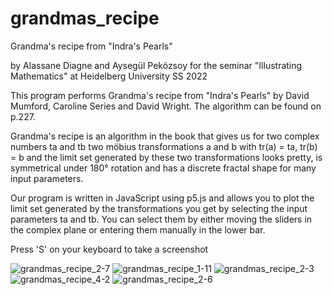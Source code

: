 # grandmas_recipe
Grandma's recipe from "Indra's Pearls"

by Alassane Diagne and Aysegül Peközsoy for the seminar "Illustrating Mathematics" at Heidelberg University SS 2022

This program performs Grandma's recipe from "Indra's Pearls" by David Mumford, Caroline Series and David Wright. The algorithm can be found on p.227.

Grandma's recipe is an algorithm in the book that gives us for two complex numbers ta and tb two möbius transformations a and b with tr(a) = ta, tr(b) = b and the limit set generated by these two transformations looks pretty, is symmetrical under 180° rotation and has a discrete fractal shape for many input parameters.

Our program is written in JavaScript using p5.js and allows you to plot the limit set generated by the transformations you get by selecting the input parameters ta and tb. You can select them by either moving the sliders in the complex plane or entering them manually in the lower bar.

Press 'S' on your keyboard to take a screenshot

![grandmas_recipe_2-7](https://user-images.githubusercontent.com/81381643/180807214-5b817d1e-6cb0-4830-a9c1-5dfc183344be.png)
![grandmas_recipe_1-11](https://user-images.githubusercontent.com/81381643/180807254-1fb9889e-b6b4-4065-abb4-089bd80a15c0.png)
![grandmas_recipe_2-3](https://user-images.githubusercontent.com/81381643/180807324-b025b344-6f0f-407d-90c5-c097c3b841a8.png)
![grandmas_recipe_4-2](https://user-images.githubusercontent.com/81381643/180807390-ea655856-9ec4-4d53-ab35-f705abafa89d.png)
![grandmas_recipe_2-6](https://user-images.githubusercontent.com/81381643/180807452-b2ea3764-0b22-4cf9-81cd-2dc6aae3bf2f.png)
